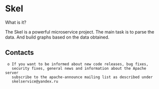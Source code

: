 Skel
===

What is it?

The Skel is a powerful microservice project. 
The main task is to parse the data.
And build graphs based on the data obtained.

Contacts
--------

     o If you want to be informed about new code releases, bug fixes,
       security fixes, general news and information about the Apache server
       subscribe to the apache-announce mailing list as described under
       skelservice@yandex.ru

